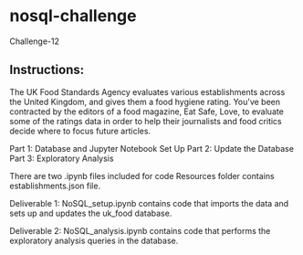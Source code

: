 # nosql-challenge
Challenge-12

Instructions:
-------------
The UK Food Standards Agency evaluates various establishments across the United Kingdom, and gives them a food hygiene rating. You've been contracted by the editors of a food magazine, Eat Safe, Love, to evaluate some of the ratings data in order to help their journalists and food critics decide where to focus future articles.

Part 1: Database and Jupyter Notebook Set Up
Part 2: Update the Database
Part 3: Exploratory Analysis

There are two .ipynb files included for code
Resources folder contains establishments.json file.

Deliverable 1: NoSQL_setup.ipynb contains code that imports the data and sets up and updates the uk_food database.

Deliverable 2: NoSQL_analysis.ipynb contains code that performs the exploratory analysis queries in the database.

 